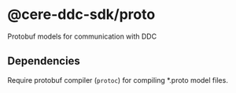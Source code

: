 # @cere-ddc-sdk/proto

Protobuf models for communication with DDC

## Dependencies

Require protobuf compiler (`protoc`) for compiling *.proto model files.